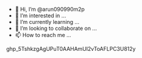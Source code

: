 - 👋 Hi, I’m @arun090990m2p
- 👀 I’m interested in ...
- 🌱 I’m currently learning ...
- 💞️ I’m looking to collaborate on ...
- 📫 How to reach me ...

<!---
arun090990m2p/arun090990m2p is a ✨ special ✨ repository because its `README.md` (this file) appears on your GitHub profile.
You can click the Preview link to take a look at your changes.
--->




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
